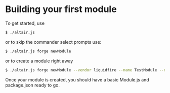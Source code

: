 # Building your first module

To get started, use
``` bash
$ ./altair.js
```
or to skip the commander select prompts use:
``` bash
$ ./altair.js forge newModule
```

or to create a module right away
``` bash
$ ./altair.js forge newModule --vendor liquidfire --name TestModule --dir app
```

Once your module is created, you should have a basic Module.js and package.json ready to go.